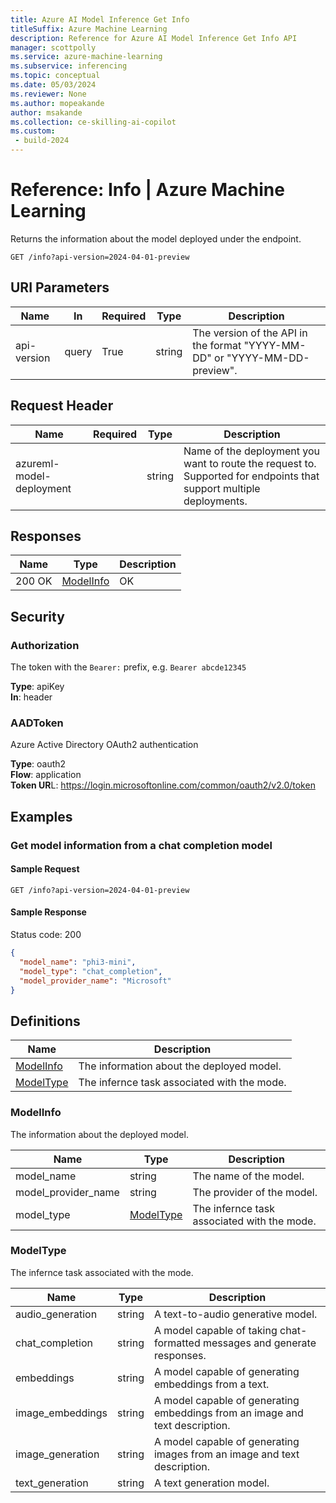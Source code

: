 ```yaml
---
title: Azure AI Model Inference Get Info
titleSuffix: Azure Machine Learning
description: Reference for Azure AI Model Inference Get Info API
manager: scottpolly
ms.service: azure-machine-learning
ms.subservice: inferencing
ms.topic: conceptual
ms.date: 05/03/2024
ms.reviewer: None
ms.author: mopeakande
author: msakande
ms.collection: ce-skilling-ai-copilot
ms.custom: 
 - build-2024
---
```


# Reference: Info | Azure Machine Learning

Returns the information about the model deployed under the endpoint.

```http
GET /info?api-version=2024-04-01-preview
```

## URI Parameters


| Name | In  | Required | Type | Description |
| --- | --- | --- | --- | --- |
| api-version | query | True | string | The version of the API in the format "YYYY-MM-DD" or "YYYY-MM-DD-preview". |


## Request Header


| Name | Required | Type | Description |
| --- | --- | --- | --- |
| azureml-model-deployment |     | string | Name of the deployment you want to route the request to. Supported for endpoints that support multiple deployments. |


## Responses


| Name | Type | Description |
| --- | --- | --- |
| 200 OK | [ModelInfo](#modelinfo) | OK  |


## Security


### Authorization

The token with the `Bearer:` prefix, e.g. `Bearer abcde12345`

**Type**: apiKey  
**In**: header  


### AADToken

Azure Active Directory OAuth2 authentication

**Type**: oauth2  
**Flow**: application  
**Token UR**L: https://login.microsoftonline.com/common/oauth2/v2.0/token  


## Examples

### Get model information from a chat completion model

#### Sample Request

```http
GET /info?api-version=2024-04-01-preview
```

#### Sample Response

Status code: 200

```json
{
  "model_name": "phi3-mini",
  "model_type": "chat_completion",
  "model_provider_name": "Microsoft"
}
```

## Definitions

| Name | Description |
| --- | --- |
| [ModelInfo](#modelinfo) | The information about the deployed model.   |
| [ModelType](#modeltype) | The infernce task associated with the mode. |


### ModelInfo

The information about the deployed model.

| Name | Type | Description |
| --- | --- | --- |
| model\_name | string | The name of the model. |
| model\_provider\_name | string | The provider of the model. |
| model\_type | [ModelType](#modeltype) | The infernce task associated with the mode. |

### ModelType

The infernce task associated with the mode.


| Name | Type | Description |
| --- | --- | --- |
| audio\_generation | string | A text-to-audio generative model.  |
| chat_completion | string | A model capable of taking chat-formatted messages and generate responses.    |
| embeddings | string | A model capable of generating embeddings from a text.    |
| image\_embeddings | string | A model capable of generating embeddings from an image and text description.  |
| image\_generation | string | A model capable of generating images from an image and text description.  |
| text\_generation | string | A text generation model.    |
